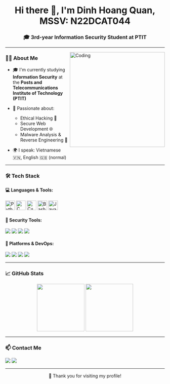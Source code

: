 <h1 align="center">Hi there 👋, I'm Dinh Hoang Quan, MSSV: N22DCAT044</h1>
<h3 align="center">🎓 3rd-year Information Security Student at PTIT</h3>

---

<img align="right" alt="Coding" width="300" src="https://media.giphy.com/media/qgQUggAC3Pfv687qPC/giphy.gif">

### 👨‍🎓 About Me

- 🎓 I'm currently studying **Information Security** at the **Posts and Telecommunications Institute of Technology (PTIT)**  
- 🔐 Passionate about:  
  - Ethical Hacking 🧠  
  - Secure Web Development 🌐  
  - Malware Analysis & Reverse Engineering 🐞  
 
- 🌍 I speak: Vietnamese 🇻🇳, English 🇬🇧 (normal)

---

### 🛠️ Tech Stack

#### 💻 Languages & Tools:
<p>
  <img src="https://cdn.jsdelivr.net/gh/devicons/devicon/icons/python/python-original.svg" height="30" alt="Python"/>
  <img src="https://cdn.jsdelivr.net/gh/devicons/devicon/icons/c/c-original.svg" height="30" alt="C"/>
  <img src="https://cdn.jsdelivr.net/gh/devicons/devicon/icons/cplusplus/cplusplus-original.svg" height="30" alt="C++"/>
  <img src="https://cdn.jsdelivr.net/gh/devicons/devicon/icons/bash/bash-original.svg" height="30" alt="Bash"/>
  <img src="https://cdn.jsdelivr.net/gh/devicons/devicon/icons/java/java-original.svg" height="30" alt="Java"/>
</p>

#### 🔐 Security Tools:
<p>
  <img src="https://img.shields.io/badge/-Metasploit-blueviolet?style=flat-square&logo=metasploit" />
  <img src="https://img.shields.io/badge/-Burp%20Suite-orange?style=flat-square&logo=burpsuite" />
  <img src="https://img.shields.io/badge/-Wireshark-00008B?style=flat-square&logo=wireshark" />
  <img src="https://img.shields.io/badge/-Ghidra-lightgray?style=flat-square" />
</p>

#### 🧰 Platforms & DevOps:
<p>
  <img src="https://img.shields.io/badge/Linux-FCC624?style=flat-square&logo=linux&logoColor=black" />
  <img src="https://img.shields.io/badge/Docker-2496ED?style=flat-square&logo=docker&logoColor=white" />
  <img src="https://img.shields.io/badge/Wazuh-0058a3?style=flat-square&logo=wazuh&logoColor=white" />
  <img src="https://img.shields.io/badge/Git-F05032?style=flat-square&logo=git&logoColor=white" />
</p>

---

### 📈 GitHub Stats

<p align="center">
  <img src="https://github-readme-stats.vercel.app/api?username=quandinhhoang2111&show_icons=true&theme=dracula&count_private=true" height="150" />
  <img src="https://github-readme-stats.vercel.app/api/top-langs/?username=quandinhhoang2111&layout=compact&theme=dracula" height="150" />
</p>

---

### 📫 Contact Me
<p>
  <a href="mailto:n22dcat044@student.ptithcm.edu.vn"><img src="https://img.shields.io/badge/Gmail-D14836?style=flat-square&logo=gmail&logoColor=white"/></a>
  <a href="https://linkedin.com/in/your-linkedin"><img src="https://img.shields.io/badge/LinkedIn-0077B5?style=flat-square&logo=linkedin&logoColor=white"/></a>
</p>

---

<p align="center">💙 Thank you for visiting my profile!</p>
